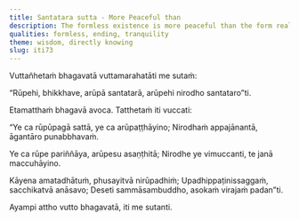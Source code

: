 ```yaml
---
title: Santatara sutta - More Peaceful than
description: The formless existence is more peaceful than the form realm. Yet, cessation is more peaceful than the formless existence.
qualities: formless, ending, tranquility
theme: wisdom, directly knowing
slug: iti73
---
```


Vuttañhetaṁ bhagavatā vuttamarahatāti me sutaṁ:

“Rūpehi, bhikkhave, arūpā santatarā, arūpehi nirodho santataro”ti.

Etamatthaṁ bhagavā avoca. Tatthetaṁ iti vuccati:

“Ye ca rūpūpagā sattā,
ye ca arūpaṭṭhāyino;
Nirodhaṁ appajānantā,
āgantāro punabbhavaṁ.

Ye ca rūpe pariññāya,
arūpesu asaṇṭhitā;
Nirodhe ye vimuccanti,
te janā maccuhāyino.

Kāyena amatadhātuṁ,
phusayitvā nirūpadhiṁ;
Upadhippaṭinissaggaṁ,
sacchikatvā anāsavo;
Deseti sammāsambuddho,
asokaṁ virajaṁ padan”ti.

Ayampi attho vutto bhagavatā, iti me sutanti.
